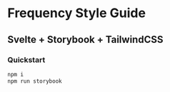 # Frequency Style Guide

## Svelte + Storybook + TailwindCSS

### Quickstart

```zsh
npm i
npm run storybook
```

